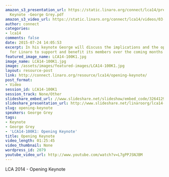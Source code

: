 ```yaml
---
amazon_s3_presentation_url: https://static.linaro.org/connect/lca14/presentations/LCA14
  Keynote -George Grey.pdf
amazon_s3_video_url: https://static.linaro.org/connect/lca14/videos/03-03-Monday/LCA14-OpeningKeynote.mp4
author: connect
categories:
- lca14
comments: false
date: 2015-07-24 14:05:53
excerpt: In his keynote George will discuss the implications and the opportunities
  for Linaro to support and benefit its members over the coming months
featured_image_name: LCA14-100K1.jpg
image_name: LCA14-100K1.jpg
image: /assets/images/featured-images/LCA14-100K1.jpg
layout: resource-post
link: http://connect.linaro.org/resource/lca14/opening-keynote/
post_format:
- Video
session_id: LCA14-100K1
session_track: None/Other
slideshare_embed_url: //www.slideshare.net/slideshow/embed_code/32641296
slideshare_presentation_url: http://www.slideshare.net/linaroorg/lca14-keynote-georgegrey
slug: opening-keynote
speakers: George Grey
tags:
- Keynote
- George Grey
- 'LCA14-100K1: Opening Keynote'
title: Opening Keynote
video_length: 01:25:45
video_thumbnail: None
wordpress_id: 2079
youtube_video_url: http://www.youtube.com/watch?v=L7gPPJSNJBM
---
```


LCA 2014 - Opening Keynote